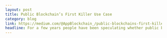 ```yaml
---
layout: post
title: Public Blockchain’s First Killer Use Case
category: blog
link: https://medium.com/@AppBlockchain_/public-blockchains-first-killer-use-case-9dcc27c62207
headline: For a few years people have been speculating whether public blockchains might become platforms of choice for money and payments. Although some payment use cases and solutions have emerged, especially around FX, public blockchain technology is often dismissed due to scalability issues, obvious lack of regulation, and a lack of general public adoption — in other words, it was still missing the killer use case.
---
```


